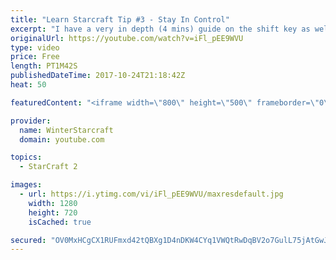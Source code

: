 ```yaml
---
title: "Learn Starcraft Tip #3 - Stay In Control"
excerpt: "I have a very in depth (4 mins) guide on the shift key as well here https://www.youtube.com/watch?v=7x9pHr544oY"
originalUrl: https://youtube.com/watch?v=iFl_pEE9WVU
type: video
price: Free
length: PT1M42S
publishedDateTime: 2017-10-24T21:18:42Z
heat: 50

featuredContent: "<iframe width=\"800\" height=\"500\" frameborder=\"0\" src=\"https://www.youtube.com/embed/iFl_pEE9WVU\" allow=\"accelerometer; autoplay; encrypted-media; gyroscope; picture-in-picture\" allowfullscreen></iframe>"

provider:
  name: WinterStarcraft
  domain: youtube.com

topics:
  - StarCraft 2

images:
  - url: https://i.ytimg.com/vi/iFl_pEE9WVU/maxresdefault.jpg
    width: 1280
    height: 720
    isCached: true

secured: "OV0MxHCgCX1RUFmxd42tQBXg1D4nDKW4CYq1VWQtRwDqBV2o7GulL75jAtGwJFLzLCtN7mLw5yUTAWvN6lTf0r4IZzb6TqtIARkRNp3Y8UFE8pFn/xS2E7oj54MKbmnEsKJ9hzMkYsCf7nsm8pbeiIE2/vA6cjpQAtp+wPeH3mp/jwcavg2aG90ugU4dvO6FTRP/a+hpGf6TauPAMcKmqAAsh2/eNHQmFRPMu/1yaiF8F7vKKKPoWNCcSP0TYYs7TGkZr0YGZ8ybFiaZsFE+09mzUYtNnsjj1EOj7nhEXBIokKAD7i8CwPAxHXnt+ejjEOtkCoB2NK3whYoKnROU9/ncVj8Ot6tvyC3f5e+7hcj1em42i3cx5m5RUrGBUSXtBLFYWvtkZzMAb05UYFzMcwsWPB06dtD2qIpxAvwmTtw=;PqlS7ibACMeemnhn/qqk0A=="
---
```


